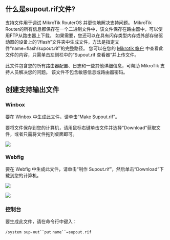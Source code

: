## 什么是supout.rif文件?

支持文件用于调试 MikroTik RouterOS 并更快地解决支持问题。 MikroTik Router的所有信息都保存在一个二进制文件中，该文件保存在路由器中，可以使用FTP从路由器上下载。 如果需要，您还可以在具有闪存类型内存或外部存储驱动器的设备上的“/flash”文件夹中生成文件，方法是指定文件“name=flash/supout.rif”的完整路径。 您可以在您的 [Mikrotik 帐户](https://www.mikrotik.com/) 中查看此文件的内容，只需单击左侧栏中的“Supout.rif 查看器”并上传文件。

此文件包含您的所有路由器配置、日志和一些其他详细信息，可帮助 MikroTik 支持人员解决您的问题。 该文件不包含敏感信息或路由器密码。

## 创建支持输出文件

### Winbox

要在 Winbox 中生成此文件，请单击“Make Supout.rif”。

要将文件保存到您的计算机，请用鼠标右键单击文件并选择“Download”获取文件，或者只需将文件拖到桌面即可。

![](https://help.mikrotik.com/docs/download/attachments/328106/download.PNG?version=1&modificationDate=1570622754782&api=v2)

### Webfig

要在 Webfig 中生成此文件，请单击“制作 Supout.rif”，然后单击“Download”下载到您的计算机。

![](https://help.mikrotik.com/docs/download/attachments/328106/makesupout.PNG?version=1&modificationDate=1570622561004&api=v2)

![](https://help.mikrotik.com/docs/download/attachments/328106/webfig.PNG?version=1&modificationDate=1570622962040&api=v2)

### 控制台

要生成此文件，请在命令行中键入：

`/system sup-out``put` `name``=supout.rif`